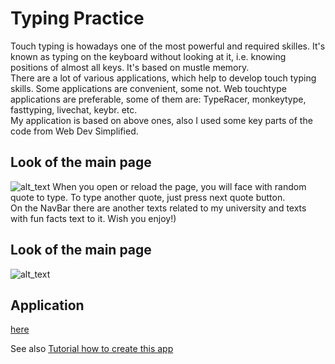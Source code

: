 # Typing Practice
Touch typing is howadays one of the most powerful and required skilles. It's known as typing on the keyboard without looking at it, i.e. knowing positions of almost all keys. It's based on mustle memory.<br>
There are a lot of various applications, which help to develop touch typing skills. Some applications are convenient, some not. Web touchtype applications are preferable, some of them are: TypeRacer, monkeytype, fasttyping, livechat, keybr. etc.<br>
My application is based on above ones, also I used some key parts of the code from Web Dev Simplified.
## Look of the main page
![alt_text](https://github.com/cmirkhad/soloFinalProjectTypingPractice/blob/main/tutorial/webpage.png)
When you open or reload the page, you will face with random quote to type. To type another quote, just press next quote button.<br>
On the NavBar there are another texts related to my university and texts with fun facts text to it. Wish you enjoy!)
## Look of the main page
![alt_text](https://github.com/cmirkhad/soloFinalProjectTypingPractice/blob/main/tutorial/Alatootextsonpage.png)
## Application
[here](https://github.com/cmirkhad/soloFinalProjectTypingPractice/blob/main/index.html)
<br>

See also [Tutorial how to create this app](https://github.com/cmirkhad/soloFinalProjectTypingPractice/blob/main/tutorial/CreateTypingPracticeTutorial.md)
